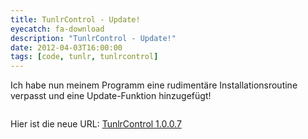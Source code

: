```yaml
---
title: TunlrControl - Update!
eyecatch: fa-download
description: "TunlrControl - Update!"
date: 2012-04-03T16:00:00
tags: [code, tunlr, tunlrcontrol]
---
```


Ich habe nun meinem Programm eine rudimentäre Installationsroutine
verpasst und eine Update-Funktion hinzugefügt!

<center>
	<a href="/assets/images/2012-04-03/tunlrControl1.png"><img src="/assets/images/2012-04-03/tunlrControl1.png" alt=""></a>
</center>

Hier ist die neue URL: [TunlrControl 1.0.0.7](http://wedevelop.de/software/tunlrControl/publish.htm)
